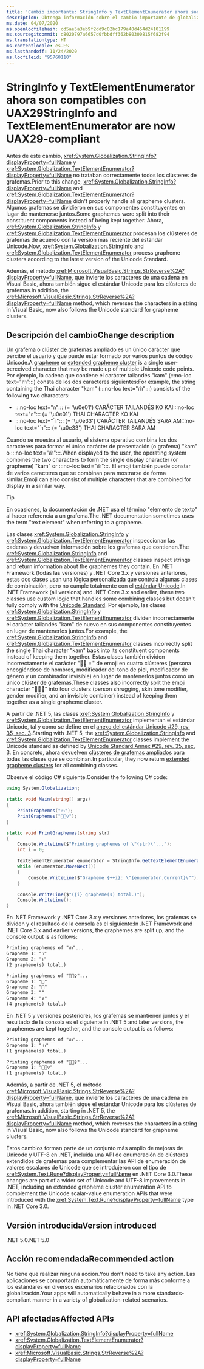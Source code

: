 ```yaml
---
title: 'Cambio importante: StringInfo y TextElementEnumerator ahora son compatibles con UAX29'
description: Obtenga información sobre el cambio importante de globalización en .NET 5.0, donde StringInfo y TextElementEnumerator procesan los clústeres de grafemas según la versión más reciente del estándar Unicode.
ms.date: 04/07/2020
ms.openlocfilehash: cd5ae5a3eb9f2dd9c02bc179a40d454d24101199
ms.sourcegitcommit: d8020797a6657d0fbbdff362b80300815f682f94
ms.translationtype: HT
ms.contentlocale: es-ES
ms.lasthandoff: 11/24/2020
ms.locfileid: "95760110"
---
```

# <a name="stringinfo-and-textelementenumerator-are-now-uax29-compliant"></a><span data-ttu-id="1c05e-103">StringInfo y TextElementEnumerator ahora son compatibles con UAX29</span><span class="sxs-lookup"><span data-stu-id="1c05e-103">StringInfo and TextElementEnumerator are now UAX29-compliant</span></span>

<span data-ttu-id="1c05e-104">Antes de este cambio, <xref:System.Globalization.StringInfo?displayProperty=fullName> y <xref:System.Globalization.TextElementEnumerator?displayProperty=fullName> no trataban correctamente todos los clústeres de grafemas.</span><span class="sxs-lookup"><span data-stu-id="1c05e-104">Prior to this change, <xref:System.Globalization.StringInfo?displayProperty=fullName> and <xref:System.Globalization.TextElementEnumerator?displayProperty=fullName> didn't properly handle all grapheme clusters.</span></span> <span data-ttu-id="1c05e-105">Algunos grafemas se dividieron en sus componentes constituyentes en lugar de mantenerse juntos.</span><span class="sxs-lookup"><span data-stu-id="1c05e-105">Some graphemes were split into their constituent components instead of being kept together.</span></span> <span data-ttu-id="1c05e-106">Ahora, <xref:System.Globalization.StringInfo> y <xref:System.Globalization.TextElementEnumerator> procesan los clústeres de grafemas de acuerdo con la versión más reciente del estándar Unicode.</span><span class="sxs-lookup"><span data-stu-id="1c05e-106">Now, <xref:System.Globalization.StringInfo> and <xref:System.Globalization.TextElementEnumerator> process grapheme clusters according to the latest version of the Unicode Standard.</span></span>

<span data-ttu-id="1c05e-107">Además, el método <xref:Microsoft.VisualBasic.Strings.StrReverse%2A?displayProperty=fullName>, que invierte los caracteres de una cadena en Visual Basic, ahora también sigue el estándar Unicode para los clústeres de grafemas.</span><span class="sxs-lookup"><span data-stu-id="1c05e-107">In addition, the <xref:Microsoft.VisualBasic.Strings.StrReverse%2A?displayProperty=fullName> method, which reverses the characters in a string in Visual Basic, now also follows the Unicode standard for grapheme clusters.</span></span>

## <a name="change-description"></a><span data-ttu-id="1c05e-108">Descripción del cambio</span><span class="sxs-lookup"><span data-stu-id="1c05e-108">Change description</span></span>

<span data-ttu-id="1c05e-109">Un [grafema](https://www.unicode.org/glossary/#grapheme) o [clúster de grafemas ampliado](https://www.unicode.org/glossary/#extended_grapheme_cluster) es un único carácter que percibe el usuario y que puede estar formado por varios puntos de código Unicode.</span><span class="sxs-lookup"><span data-stu-id="1c05e-109">A [grapheme](https://www.unicode.org/glossary/#grapheme) or [extended grapheme cluster](https://www.unicode.org/glossary/#extended_grapheme_cluster) is a single user-perceived character that may be made up of multiple Unicode code points.</span></span> <span data-ttu-id="1c05e-110">Por ejemplo, la cadena que contiene el carácter tailandés "kam" (:::no-loc text="กำ":::) consta de los dos caracteres siguientes:</span><span class="sxs-lookup"><span data-stu-id="1c05e-110">For example, the string containing the Thai character "kam" (:::no-loc text="กำ":::) consists of the following two characters:</span></span>

- <span data-ttu-id="1c05e-111">:::no-loc text="ก"::: (= '\u0e01') CARÁCTER TAILANDÉS KO KAI</span><span class="sxs-lookup"><span data-stu-id="1c05e-111">:::no-loc text="ก"::: (= '\u0e01') THAI CHARACTER KO KAI</span></span>
- <span data-ttu-id="1c05e-112">:::no-loc text=" ำ"::: (= '\u0e33') CARÁCTER TAILANDÉS SARA AM</span><span class="sxs-lookup"><span data-stu-id="1c05e-112">:::no-loc text=" ำ"::: (= '\u0e33') THAI CHARACTER SARA AM</span></span>

<span data-ttu-id="1c05e-113">Cuando se muestra al usuario, el sistema operativo combina los dos caracteres para formar el único carácter de presentación (o grafema) "kam" o :::no-loc text="กำ":::.</span><span class="sxs-lookup"><span data-stu-id="1c05e-113">When displayed to the user, the operating system combines the two characters to form the single display character (or grapheme) "kam" or :::no-loc text="กำ":::.</span></span> <span data-ttu-id="1c05e-114">El emoji también puede constar de varios caracteres que se combinan para mostrarse de forma similar.</span><span class="sxs-lookup"><span data-stu-id="1c05e-114">Emoji can also consist of multiple characters that are combined for display in a similar way.</span></span>

> [!TIP]
> <span data-ttu-id="1c05e-115">En ocasiones, la documentación de .NET usa el término "elemento de texto" al hacer referencia a un grafema.</span><span class="sxs-lookup"><span data-stu-id="1c05e-115">The .NET documentation sometimes uses the term "text element" when referring to a grapheme.</span></span>

<span data-ttu-id="1c05e-116">Las clases <xref:System.Globalization.StringInfo> y <xref:System.Globalization.TextElementEnumerator> inspeccionan las cadenas y devuelven información sobre los grafemas que contienen.</span><span class="sxs-lookup"><span data-stu-id="1c05e-116">The <xref:System.Globalization.StringInfo> and <xref:System.Globalization.TextElementEnumerator> classes inspect strings and return information about the graphemes they contain.</span></span> <span data-ttu-id="1c05e-117">En .NET Framework (todas las versiones) y .NET Core 3.x y versiones anteriores, estas dos clases usan una lógica personalizada que controla algunas clases de combinación, pero no cumple totalmente con el [estándar Unicode](https://www.unicode.org/reports/tr29/tr29-35.html#Grapheme_Cluster_Boundaries).</span><span class="sxs-lookup"><span data-stu-id="1c05e-117">In .NET Framework (all versions) and .NET Core 3.x and earlier, these two classes use custom logic that handles some combining classes but doesn't fully comply with the [Unicode Standard](https://www.unicode.org/reports/tr29/tr29-35.html#Grapheme_Cluster_Boundaries).</span></span> <span data-ttu-id="1c05e-118">Por ejemplo, las clases <xref:System.Globalization.StringInfo> y <xref:System.Globalization.TextElementEnumerator> dividen incorrectamente el carácter tailandés "kam" de nuevo en sus componentes constituyentes en lugar de mantenerlos juntos.</span><span class="sxs-lookup"><span data-stu-id="1c05e-118">For example, the <xref:System.Globalization.StringInfo> and <xref:System.Globalization.TextElementEnumerator> classes incorrectly split the single Thai character "kam" back into its constituent components instead of keeping them together.</span></span> <span data-ttu-id="1c05e-119">Estas clases también dividen incorrectamente el carácter "🤷🏽 ♀️" de emoji en cuatro clústeres (persona encogiéndose de hombros, modificador del tono de piel, modificador de género y un combinador invisible) en lugar de mantenerlos juntos como un único clúster de grafemas.</span><span class="sxs-lookup"><span data-stu-id="1c05e-119">These classes also incorrectly split the emoji character "🤷🏽‍♀️" into four clusters (person shrugging, skin tone modifier, gender modifier, and an invisible combiner) instead of keeping them together as a single grapheme cluster.</span></span>

<span data-ttu-id="1c05e-120">A partir de .NET 5, las clases <xref:System.Globalization.StringInfo> y <xref:System.Globalization.TextElementEnumerator> implementan el estándar Unicode, tal y como se define en el [anexo del estándar Unicode \#29, rev. 35, sec. 3](https://www.unicode.org/reports/tr29/tr29-35.html).</span><span class="sxs-lookup"><span data-stu-id="1c05e-120">Starting with .NET 5, the <xref:System.Globalization.StringInfo> and <xref:System.Globalization.TextElementEnumerator> classes implement the Unicode standard as defined by [Unicode Standard Annex \#29, rev. 35, sec. 3](https://www.unicode.org/reports/tr29/tr29-35.html).</span></span> <span data-ttu-id="1c05e-121">En concreto, ahora devuelven [clústeres de grafemas ampliados](https://www.unicode.org/glossary/#extended_grapheme_cluster) para todas las clases que se combinan.</span><span class="sxs-lookup"><span data-stu-id="1c05e-121">In particular, they now return [extended grapheme clusters](https://www.unicode.org/glossary/#extended_grapheme_cluster) for all combining classes.</span></span>

<span data-ttu-id="1c05e-122">Observe el código C# siguiente:</span><span class="sxs-lookup"><span data-stu-id="1c05e-122">Consider the following C# code:</span></span>

```csharp
using System.Globalization;

static void Main(string[] args)
{
    PrintGraphemes("กำ");
    PrintGraphemes("🤷🏽‍♀️");
}

static void PrintGraphemes(string str)
{
    Console.WriteLine($"Printing graphemes of \"{str}\"...");
    int i = 0;

    TextElementEnumerator enumerator = StringInfo.GetTextElementEnumerator(str);
    while (enumerator.MoveNext())
    {
        Console.WriteLine($"Grapheme {++i}: \"{enumerator.Current}\"");
    }

    Console.WriteLine($"({i} grapheme(s) total.)");
    Console.WriteLine();
}
```

<span data-ttu-id="1c05e-123">En .NET Framework y .NET Core 3.x y versiones anteriores, los grafemas se dividen y el resultado de la consola es el siguiente:</span><span class="sxs-lookup"><span data-stu-id="1c05e-123">In .NET Framework and .NET Core 3.x and earlier versions, the graphemes are split up, and the console output is as follows:</span></span>

```txt
Printing graphemes of "กำ"...
Grapheme 1: "ก"
Grapheme 2: "ำ"
(2 grapheme(s) total.)

Printing graphemes of "🤷🏽‍♀️"...
Grapheme 1: "🤷"
Grapheme 2: "🏽"
Grapheme 3: "‍"
Grapheme 4: "♀️"
(4 grapheme(s) total.)
```

<span data-ttu-id="1c05e-124">En .NET 5 y versiones posteriores, los grafemas se mantienen juntos y el resultado de la consola es el siguiente:</span><span class="sxs-lookup"><span data-stu-id="1c05e-124">In .NET 5 and later versions, the graphemes are kept together, and the console output is as follows:</span></span>

```txt
Printing graphemes of "กำ"...
Grapheme 1: "กำ"
(1 grapheme(s) total.)

Printing graphemes of "🤷🏽‍♀️"...
Grapheme 1: "🤷🏽‍♀️"
(1 grapheme(s) total.)
```

<span data-ttu-id="1c05e-125">Además, a partir de .NET 5, el método <xref:Microsoft.VisualBasic.Strings.StrReverse%2A?displayProperty=fullName>, que invierte los caracteres de una cadena en Visual Basic, ahora también sigue el estándar Unicode para los clústeres de grafemas.</span><span class="sxs-lookup"><span data-stu-id="1c05e-125">In addition, starting in .NET 5, the <xref:Microsoft.VisualBasic.Strings.StrReverse%2A?displayProperty=fullName> method, which reverses the characters in a string in Visual Basic, now also follows the Unicode standard for grapheme clusters.</span></span>

<span data-ttu-id="1c05e-126">Estos cambios forman parte de un conjunto más amplio de mejoras de Unicode y UTF-8 en .NET, incluida una API de enumeración de clústeres extendidos de grafemas para complementar las API de enumeración de valores escalares de Unicode que se introdujeron con el tipo de <xref:System.Text.Rune?displayProperty=fullName> en .NET Core 3.0.</span><span class="sxs-lookup"><span data-stu-id="1c05e-126">These changes are part of a wider set of Unicode and UTF-8 improvements in .NET, including an extended grapheme cluster enumeration API to complement the Unicode scalar-value enumeration APIs that were introduced with the <xref:System.Text.Rune?displayProperty=fullName> type in .NET Core 3.0.</span></span>

## <a name="version-introduced"></a><span data-ttu-id="1c05e-127">Versión introducida</span><span class="sxs-lookup"><span data-stu-id="1c05e-127">Version introduced</span></span>

<span data-ttu-id="1c05e-128">.NET 5.0</span><span class="sxs-lookup"><span data-stu-id="1c05e-128">.NET 5.0</span></span>

## <a name="recommended-action"></a><span data-ttu-id="1c05e-129">Acción recomendada</span><span class="sxs-lookup"><span data-stu-id="1c05e-129">Recommended action</span></span>

<span data-ttu-id="1c05e-130">No tiene que realizar ninguna acción.</span><span class="sxs-lookup"><span data-stu-id="1c05e-130">You don't need to take any action.</span></span> <span data-ttu-id="1c05e-131">Las aplicaciones se comportarán automáticamente de forma más conforme a los estándares en diversos escenarios relacionados con la globalización.</span><span class="sxs-lookup"><span data-stu-id="1c05e-131">Your apps will automatically behave in a more standards-compliant manner in a variety of globalization-related scenarios.</span></span>

## <a name="affected-apis"></a><span data-ttu-id="1c05e-132">API afectadas</span><span class="sxs-lookup"><span data-stu-id="1c05e-132">Affected APIs</span></span>

- <xref:System.Globalization.StringInfo?displayProperty=fullName>
- <xref:System.Globalization.TextElementEnumerator?displayProperty=fullName>
- <xref:Microsoft.VisualBasic.Strings.StrReverse%2A?displayProperty=fullName>

<!--

### Affected APIs

- `T:System.Globalization.StringInfo`
- `T:System.Globalization.TextElementEnumerator`
- `Overload:Microsoft.VisualBasic.Strings.StrReverse`

### Category

Globalization

-->
